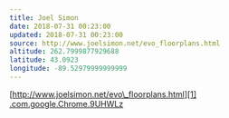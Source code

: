 ```yaml
---
title: Joel Simon
date: 2018-07-31 00:23:00
updated: 2018-07-31 00:23:00
source: http://www.joelsimon.net/evo_floorplans.html
altitude: 262.7999877929688
latitude: 43.0923
longitude: -89.52979999999999
---
```

[http://www.joelsimon.net/evo\_floorplans.html][1]
[.com.google.Chrome.9UHWLz][2]

[1]: http://www.joelsimon.net/evo_floorplans.html
[2]: Joel%20Simon.html.resources/.com.google.Chrome.9UHWLz